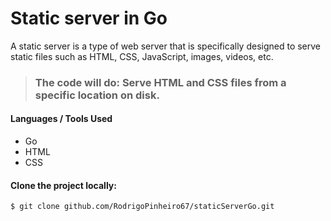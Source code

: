# Static server in Go

A static server is a type of web server that is specifically designed to serve static files such as HTML, CSS, JavaScript, images, videos, etc.


> ### The code will do: Serve HTML and CSS files from a specific location on disk.


#### Languages ​​/ Tools Used
- Go
- HTML
- CSS

    


#### Clone the project locally:


```sh
$ git clone github.com/RodrigoPinheiro67/staticServerGo.git
```


